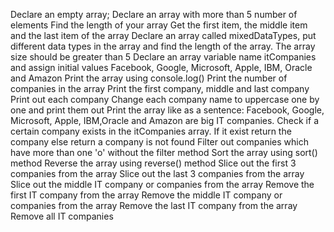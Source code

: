 Declare an empty array;
Declare an array with more than 5 number of elements
Find the length of your array
Get the first item, the middle item and the last item of the array
Declare an array called mixedDataTypes, put different data types in the array and find the length of the array. The array size should be greater than 5
Declare an array variable name itCompanies and assign initial values Facebook, Google, Microsoft, Apple, IBM, Oracle and Amazon
Print the array using console.log()
Print the number of companies in the array
Print the first company, middle and last company
Print out each company
Change each company name to uppercase one by one and print them out
Print the array like as a sentence: Facebook, Google, Microsoft, Apple, IBM,Oracle and Amazon are big IT companies.
Check if a certain company exists in the itCompanies array. If it exist return the company else return a company is not found
Filter out companies which have more than one 'o' without the filter method
Sort the array using sort() method
Reverse the array using reverse() method
Slice out the first 3 companies from the array
Slice out the last 3 companies from the array
Slice out the middle IT company or companies from the array
Remove the first IT company from the array
Remove the middle IT company or companies from the array
Remove the last IT company from the array
Remove all IT companies